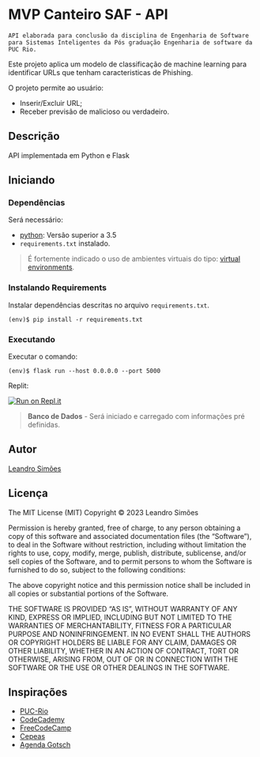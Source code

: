# MVP Canteiro SAF - API

    API elaborada para conclusão da disciplina de Engenharia de Software para Sistemas Inteligentes da Pós graduação Engenharia de software da PUC Rio.

Este projeto aplica um modelo de classificação de machine learning para identificar URLs que tenham caracteristicas de Phishing.

O projeto permite ao usuário:
- Inserir/Excluir URL;
- Receber previsão de malicioso ou verdadeiro.

## Descrição

API implementada em Python e Flask

## Iniciando

### Dependências

Será necessário:
- [python](https://www.python.org/): Versão superior a 3.5
- `requirements.txt` instalado.

> É fortemente indicado o uso de ambientes virtuais do tipo: [virtual environments](https://docs.python.org/3/library/venv.html).

### Instalando Requirements

Instalar dependências descritas no arquivo `requirements.txt`.
```
(env)$ pip install -r requirements.txt
```

### Executando

Executar o comando:
```
(env)$ flask run --host 0.0.0.0 --port 5000
```

Replit:

[![Run on Repl.it](https://replit.com/badge/github/Leandr0SmS/puc_rio-mvp_1-back_end)](https://replit.com/new/github/Leandr0SmS/puc_rio-mvp_1-back_end)

> **Banco de Dados** - Será iniciado e carregado com informações pré definidas.

## Autor
 
[Leandro Simões](https://github.com/Leandr0SmS)

## Licença

The MIT License (MIT)
Copyright © 2023 Leandro Simões

Permission is hereby granted, free of charge, to any person obtaining a copy of this software and associated documentation files (the “Software”), to deal in the Software without restriction, including without limitation the rights to use, copy, modify, merge, publish, distribute, sublicense, and/or sell copies of the Software, and to permit persons to whom the Software is furnished to do so, subject to the following conditions:

The above copyright notice and this permission notice shall be included in all copies or substantial portions of the Software.

THE SOFTWARE IS PROVIDED “AS IS”, WITHOUT WARRANTY OF ANY KIND, EXPRESS OR IMPLIED, INCLUDING BUT NOT LIMITED TO THE WARRANTIES OF MERCHANTABILITY, FITNESS FOR A PARTICULAR PURPOSE AND NONINFRINGEMENT. IN NO EVENT SHALL THE AUTHORS OR COPYRIGHT HOLDERS BE LIABLE FOR ANY CLAIM, DAMAGES OR OTHER LIABILITY, WHETHER IN AN ACTION OF CONTRACT, TORT OR OTHERWISE, ARISING FROM, OUT OF OR IN CONNECTION WITH THE SOFTWARE OR THE USE OR OTHER DEALINGS IN THE SOFTWARE.

## Inspirações

* [PUC-Rio](https://www.puc-rio.br/index.html)
* [CodeCademy](https://www.codecademy.com/)
* [FreeCodeCamp](https://www.freecodecamp.org/learn/)
* [Cepeas](https://www.cepeas.org/)
* [Agenda Gotsch](https://agendagotsch.com/)

